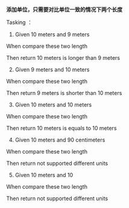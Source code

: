 **添加单位，只需要对比单位一致的情况下两个长度**

Tasking ：

1. Given 10 meters and 9 meters

When compare these two length

Then return 10 meters is longer than 9 meters

2. Given 9 meters and 10 meters

When compare these two length

Then return 9 meters is shorter than 10 meters

3. Given 10 meters and 10 meters

When compare these two length

Then return 10 meters is equals to 10 meters

4. Given 10 meters and 90 centimeters

When compare these two length

Then return not supported different units

5. Given 10 meters and 10

When compare these two length

Then return not supported different units